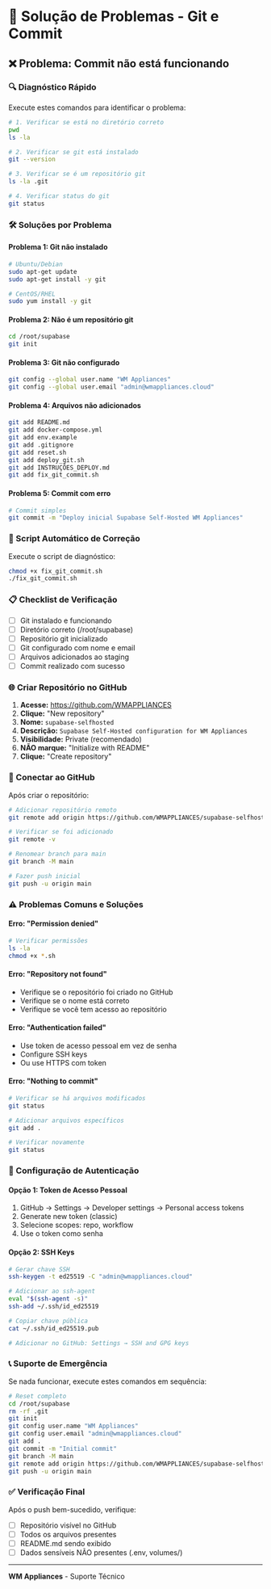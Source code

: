 # 🔧 Solução de Problemas - Git e Commit

## ❌ Problema: Commit não está funcionando

### 🔍 Diagnóstico Rápido

Execute estes comandos para identificar o problema:

```bash
# 1. Verificar se está no diretório correto
pwd
ls -la

# 2. Verificar se git está instalado
git --version

# 3. Verificar se é um repositório git
ls -la .git

# 4. Verificar status do git
git status
```

### 🛠️ Soluções por Problema

#### Problema 1: Git não instalado
```bash
# Ubuntu/Debian
sudo apt-get update
sudo apt-get install -y git

# CentOS/RHEL
sudo yum install -y git
```

#### Problema 2: Não é um repositório git
```bash
cd /root/supabase
git init
```

#### Problema 3: Git não configurado
```bash
git config --global user.name "WM Appliances"
git config --global user.email "admin@wmappliances.cloud"
```

#### Problema 4: Arquivos não adicionados
```bash
git add README.md
git add docker-compose.yml
git add env.example
git add .gitignore
git add reset.sh
git add deploy_git.sh
git add INSTRUÇÕES_DEPLOY.md
git add fix_git_commit.sh
```

#### Problema 5: Commit com erro
```bash
# Commit simples
git commit -m "Deploy inicial Supabase Self-Hosted WM Appliances"
```

### 🚀 Script Automático de Correção

Execute o script de diagnóstico:

```bash
chmod +x fix_git_commit.sh
./fix_git_commit.sh
```

### 📋 Checklist de Verificação

- [ ] Git instalado e funcionando
- [ ] Diretório correto (/root/supabase)
- [ ] Repositório git inicializado
- [ ] Git configurado com nome e email
- [ ] Arquivos adicionados ao staging
- [ ] Commit realizado com sucesso

### 🌐 Criar Repositório no GitHub

1. **Acesse:** https://github.com/WMAPPLIANCES
2. **Clique:** "New repository"
3. **Nome:** `supabase-selfhosted`
4. **Descrição:** `Supabase Self-Hosted configuration for WM Appliances`
5. **Visibilidade:** Private (recomendado)
6. **NÃO marque:** "Initialize with README"
7. **Clique:** "Create repository"

### 🔗 Conectar ao GitHub

Após criar o repositório:

```bash
# Adicionar repositório remoto
git remote add origin https://github.com/WMAPPLIANCES/supabase-selfhosted.git

# Verificar se foi adicionado
git remote -v

# Renomear branch para main
git branch -M main

# Fazer push inicial
git push -u origin main
```

### ⚠️ Problemas Comuns e Soluções

#### Erro: "Permission denied"
```bash
# Verificar permissões
ls -la
chmod +x *.sh
```

#### Erro: "Repository not found"
- Verifique se o repositório foi criado no GitHub
- Verifique se o nome está correto
- Verifique se você tem acesso ao repositório

#### Erro: "Authentication failed"
- Use token de acesso pessoal em vez de senha
- Configure SSH keys
- Ou use HTTPS com token

#### Erro: "Nothing to commit"
```bash
# Verificar se há arquivos modificados
git status

# Adicionar arquivos específicos
git add .

# Verificar novamente
git status
```

### 🔐 Configuração de Autenticação

#### Opção 1: Token de Acesso Pessoal
1. GitHub → Settings → Developer settings → Personal access tokens
2. Generate new token (classic)
3. Selecione scopes: repo, workflow
4. Use o token como senha

#### Opção 2: SSH Keys
```bash
# Gerar chave SSH
ssh-keygen -t ed25519 -C "admin@wmappliances.cloud"

# Adicionar ao ssh-agent
eval "$(ssh-agent -s)"
ssh-add ~/.ssh/id_ed25519

# Copiar chave pública
cat ~/.ssh/id_ed25519.pub

# Adicionar no GitHub: Settings → SSH and GPG keys
```

### 📞 Suporte de Emergência

Se nada funcionar, execute estes comandos em sequência:

```bash
# Reset completo
cd /root/supabase
rm -rf .git
git init
git config user.name "WM Appliances"
git config user.email "admin@wmappliances.cloud"
git add .
git commit -m "Initial commit"
git branch -M main
git remote add origin https://github.com/WMAPPLIANCES/supabase-selfhosted.git
git push -u origin main
```

### ✅ Verificação Final

Após o push bem-sucedido, verifique:
- [ ] Repositório visível no GitHub
- [ ] Todos os arquivos presentes
- [ ] README.md sendo exibido
- [ ] Dados sensíveis NÃO presentes (.env, volumes/)

---

**WM Appliances** - Suporte Técnico 
